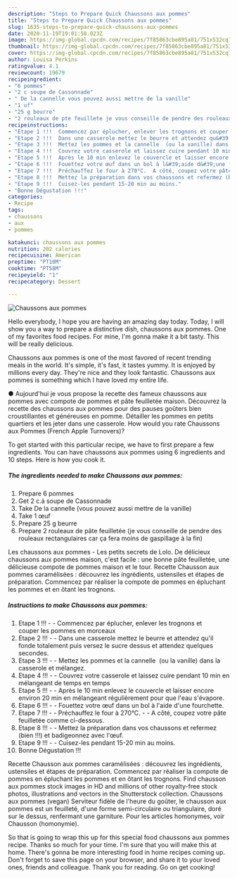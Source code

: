 ```yaml
---
description: "Steps to Prepare Quick Chaussons aux pommes"
title: "Steps to Prepare Quick Chaussons aux pommes"
slug: 1635-steps-to-prepare-quick-chaussons-aux-pommes
date: 2020-11-19T19:01:58.023Z
image: https://img-global.cpcdn.com/recipes/7f85863cbe895a81/751x532cq70/chaussons-aux-pommes-photo-principale-de-la-recette.jpg
thumbnail: https://img-global.cpcdn.com/recipes/7f85863cbe895a81/751x532cq70/chaussons-aux-pommes-photo-principale-de-la-recette.jpg
cover: https://img-global.cpcdn.com/recipes/7f85863cbe895a81/751x532cq70/chaussons-aux-pommes-photo-principale-de-la-recette.jpg
author: Louisa Perkins
ratingvalue: 4.1
reviewcount: 19679
recipeingredient:
- "6 pommes"
- "2 c soupe de Cassonnade"
- " De la cannelle vous pouvez aussi mettre de la vanille"
- "1 uf"
- "25 g beurre"
- "2 rouleaux de pte feuillete je vous conseille de pendre des rouleaux rectangulaires car a fera moins de gaspillage  la fin"
recipeinstructions:
- "Etape 1 !!!  Commencez par éplucher, enlever les trognons et couper les pommes en morceaux"
- "Etape 2 !!!  Dans une casserole mettez le beurre et attendez qu&#39;il fonde totalement puis versez le sucre dessus et attendez quelques secondes."
- "Etape 3 !!!  Mettez les pommes et la cannelle  (ou la vanille) dans la casserole et mélangez."
- "Etape 4 !!!  Couvrez votre casserole et laissez cuire pendant 10 min en mélangeant de temps en temps"
- "Etape 5 !!!  Après le 10 min enlevez le couvercle et laisser encore environ 20 min en mélangeant régulièrement pour que l&#39;eau s&#39;évapore."
- "Etape 6 !!!  Fouettez votre œuf dans un bol à l&#39;aide d&#39;une fourchette."
- "Etape 7 !!!  Préchauffez le four à 270°C.  A côté, coupez votre pâte feuilletée comme ci-dessous."
- "Etape 8 !!!  Mettez la préparation dans vos chaussons et refermez (bien !!!) et badigeonnez avec l&#39;œuf."
- "Etape 9 !!!  Cuisez-les pendant 15-20 min au moins."
- "Bonne Dégustation !!!"
categories:
- Recipe
tags:
- chaussons
- aux
- pommes

katakunci: chaussons aux pommes 
nutrition: 202 calories
recipecuisine: American
preptime: "PT10M"
cooktime: "PT58M"
recipeyield: "1"
recipecategory: Dessert

---
```



![Chaussons aux pommes](https://img-global.cpcdn.com/recipes/7f85863cbe895a81/751x532cq70/chaussons-aux-pommes-photo-principale-de-la-recette.jpg)

Hello everybody, I hope you are having an amazing day today. Today, I will show you a way to prepare a distinctive dish, chaussons aux pommes. One of my favorites food recipes. For mine, I'm gonna make it a bit tasty. This will be really delicious.

Chaussons aux pommes is one of the most favored of recent trending meals in the world. It's simple, it's fast, it tastes yummy. It is enjoyed by millions every day. They're nice and they look fantastic. Chaussons aux pommes is something which I have loved my entire life.

● Aujourd&#39;hui je vous propose la recette des fameux chaussons aux pommes avec compote de pommes et pâte feuilletée maison. Découvrez la recette des chaussons aux pommes pour des pauses goûters bien croustillantes et généreuses en pomme. Détailler les pommes en petits quartiers et les jeter dans une casserole. How would you rate Chaussons aux Pommes (French Apple Turnovers)?


To get started with this particular recipe, we have to first prepare a few ingredients. You can have chaussons aux pommes using 6 ingredients and 10 steps. Here is how you cook it.

<!--inarticleads1-->

##### The ingredients needed to make Chaussons aux pommes:

1. Prepare 6 pommes
1. Get 2 c.à soupe de Cassonnade
1. Take  De la cannelle (vous pouvez aussi mettre de la vanille)
1. Take 1 œuf
1. Prepare 25 g beurre
1. Prepare 2 rouleaux de pâte feuilletée (je vous conseille de pendre des rouleaux rectangulaires car ça fera moins de gaspillage à la fin)


Les chaussons aux pommes - Les petits secrets de Lolo. De délicieux chaussons aux pommes maison, c&#39;est facile : une bonne pâte feuilletée, une délicieuse compote de pommes maison et le tour. Recette Chausson aux pommes caramélisées : découvrez les ingrédients, ustensiles et étapes de préparation. Commencez par réaliser la compote de pommes en épluchant les pommes et en ôtant les trognons. 

<!--inarticleads2-->

##### Instructions to make Chaussons aux pommes:

1. Etape 1 !!! -  - Commencez par éplucher, enlever les trognons et couper les pommes en morceaux
1. Etape 2 !!! -  - Dans une casserole mettez le beurre et attendez qu&#39;il fonde totalement puis versez le sucre dessus et attendez quelques secondes.
1. Etape 3 !!! -  - Mettez les pommes et la cannelle  (ou la vanille) dans la casserole et mélangez.
1. Etape 4 !!! -  - Couvrez votre casserole et laissez cuire pendant 10 min en mélangeant de temps en temps
1. Etape 5 !!! -  - Après le 10 min enlevez le couvercle et laisser encore environ 20 min en mélangeant régulièrement pour que l&#39;eau s&#39;évapore.
1. Etape 6 !!! -  - Fouettez votre œuf dans un bol à l&#39;aide d&#39;une fourchette.
1. Etape 7 !!! -  - Préchauffez le four à 270°C. -  - A côté, coupez votre pâte feuilletée comme ci-dessous.
1. Etape 8 !!! -  - Mettez la préparation dans vos chaussons et refermez (bien !!!) et badigeonnez avec l&#39;œuf.
1. Etape 9 !!! -  - Cuisez-les pendant 15-20 min au moins.
1. Bonne Dégustation !!!


Recette Chausson aux pommes caramélisées : découvrez les ingrédients, ustensiles et étapes de préparation. Commencez par réaliser la compote de pommes en épluchant les pommes et en ôtant les trognons. Find chausson aux pommes stock images in HD and millions of other royalty-free stock photos, illustrations and vectors in the Shutterstock collection. Chaussons aux pommes (vegan) Serviteur fidèle de l&#39;heure du goûter, le chausson aux pommes est un feuilleté, d&#39;une forme semi-circulaire ou triangulaire, doré sur le dessus, renfermant une garniture. Pour les articles homonymes, voir Chausson (homonymie). 

So that is going to wrap this up for this special food chaussons aux pommes recipe. Thanks so much for your time. I'm sure that you will make this at home. There's gonna be more interesting food in home recipes coming up. Don't forget to save this page on your browser, and share it to your loved ones, friends and colleague. Thank you for reading. Go on get cooking!
